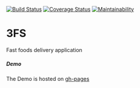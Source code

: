 [![Build Status](https://www.travis-ci.com/kyakusahmed/3FS.svg?branch=api_Endpoints)](https://www.travis-ci.com/kyakusahmed/3FS)
[![Coverage Status](https://coveralls.io/repos/github/kyakusahmed/3FS/badge.svg?branch=api_Endpoints)](https://coveralls.io/github/kyakusahmed/3FS?branch=api_Endpoints)
[![Maintainability](https://api.codeclimate.com/v1/badges/5a278adf1c9105232fd9/maintainability)](https://codeclimate.com/github/kyakusahmed/3FS/maintainability)

# 3FS

Fast foods delivery application

##### Demo

The Demo is hosted on [gh-pages](https://kyakusahmed.github.io/3FS/UI/)

